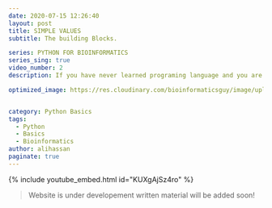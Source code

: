 ```yaml
---
date: 2020-07-15 12:26:40
layout: post
title: SIMPLE VALUES
subtitle: The building Blocks.

series: PYTHON FOR BIOINFORMATICS
series_sing: true
video_number: 2
description: If you have never learned programing language and you are from the field of Biology. You can learn python with examples from the realm of Biology. 

optimized_image: https://res.cloudinary.com/bioinformaticsguy/image/upload/c_scale,h_380/v1596701389/002%20Python-for-Bioinformatics/Python-for-Bioinformatics-002.png


category: Python Basics
tags:
  - Python
  - Basics
  - Bioinformatics
author: alihassan
paginate: true
---
```


{% include youtube_embed.html id="KUXgAjSz4ro" %}

> Website is under developement written material will be added soon!

 <!-- how you doing guys bioinformatics guy
here with another video of the series
python for bioinformatics
in this video we will be talking about
the simple values the simple values
include
booleans integers floats special values
and the most important values strings
so let's get started so let's start by
opening our
idl e the first value is the boolean
value which is also known as logical
values i know in one of your exams you
have attempted this question in which
you have to write true or false
this is the same thing so t r u
e true or f a l s e false
these are the two values true or false
you can check the type of this value by
using this function t by p e type
and then enter true and this is a case
sensitive value if you will enter wrong
spellings just like here
you will get an error if you will keep
this first t
small you will also get in here t r u e
you will also get an error so we will
talk about the use of this value in the
future videos
so the next value is integers integers
are just like numbers 1 2
3 4 5 6 7 8 9 10 so on and so forth
these also include negative numbers so 1
2
3 this is a number 1 is a number 2 is a
number
and you can check the type of this by
the same function
type and enter an integer over here
so here are some examples -1
[Music]
you can also enter a really huge numbers
like this
and you can notice that separators such
as commas or periods are not used in
python
you will just get a plain number and we
are going to use these numbers in later
videos
so the next type is float float is the
abbreviated version of the term flooring
point
so float is basically equivalent of
scientific notation and you might be
already familiar with such number
these are known as floats because these
contain a digit and an exponent
exponent is adjusted so that the decimal
point floats just after the first digit
so here are some
examples 2.5 0.0001
and this is a very huge float
and as you can see that when you will
enter a really huge float
it is represented in this e form
right over here and you can check its
type by using the same function
type and enter a float over here 1.2
and its float the next is special value
it is special because it is no value it
is basically used when you have missing
values in the data
and it is represented by n o n e none
see even if you enter over here you get
nothing so let's talk about strings we
will be using this type a lot in this
series
can you make a grasp why strings are so
important in the series
please pause the video and make guess in
the comments down below
so this type of simple value is used to
enter text in python
so it has to be enclosed in single
quotes
or double quotes we enter it in triple
quotes for multiple lines
so here is our first example of the
string
python 4 bioinformatics
so let me tell you the reason why we
will be using strings a lot in our
series the reason is that we will be
working with the dna
rna based sequences and amino acid
sequences
which are in the form of text and we
will be needing help from the strings to
enter those in python so let us take
some example of entering amino acid
sequences in python it's like
m and k m d
l m and k
[Music]
so we have entered a protein sequence
let's try entering a dna sequence a t
g c t c t c d c g a c
g a c d a t
so we have entered a dna sequence if you
have to enter a multiple line sequence
you can enter it in triple quotes in the
next video we will be talking about
expressions which
include numerical operators logical
operations and a very important string
operation so if you have any questions
or concerns about this video
don't hesitate to comment down below you
can always find me there for help
if you want to find out what i do other
than programming please check out my
vlogging channel
thank you very much for watching and i
will see you around in the next video
[Music]  -->
